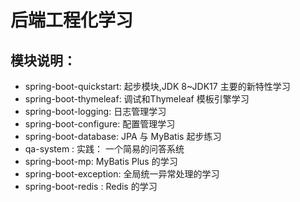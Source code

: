 # 后端工程化学习
## 模块说明： 
- spring-boot-quickstart: 起步模块,JDK 8~JDK17 主要的新特性学习
- spring-boot-thymeleaf: 调试和Thymeleaf 模板引擎学习
- spring-boot-logging: 日志管理学习
- spring-boot-configure: 配置管理学习
- spring-boot-database: JPA 与 MyBatis 起步练习
- qa-system : 实践： 一个简易的问答系统
- spring-boot-mp: MyBatis Plus 的学习
- spring-boot-exception: 全局统一异常处理的学习
- spring-boot-redis : Redis 的学习